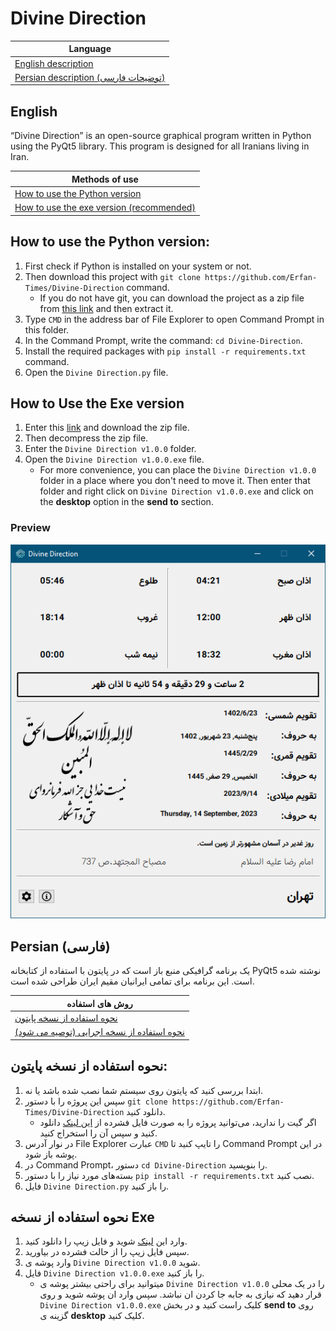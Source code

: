 # **Divine Direction**

| Language                     |
| ---------------------------- |
| [English description](#english) |
| [Persian description (توضیحات فارسی)](#persian-فارسی) |




## English
“Divine Direction” is an open-source graphical program written in Python using the PyQt5 library. This program is designed for all Iranians living in Iran.

| Methods of use |
| ---------------------------- |
| [How to use the Python version](#how-to-use-the-python-version) |
| [How to use the exe version (recommended)](#how-to-use-the-exe-version) |

## How to use the Python version:
1. First check if Python is installed on your system or not.
2. Then download this project with `git clone https://github.com/Erfan-Times/Divine-Direction` command.
    * If you do not have git, you can download the project as a zip file from [this link](https://github.com/Erfan-Times/Divine-Direction/releases/tag/v1.0.0) and then extract it.
3. Type `CMD` in the address bar of File Explorer to open Command Prompt in this folder.
4. In the Command Prompt, write the command: `cd Divine-Direction`.
5. Install the required packages with `pip install -r requirements.txt` command.
6. Open the `Divine Direction.py` file.


## How to Use the Exe version
1. Enter this [link](https://drive.google.com/file/d/1a1Cl5i-Vw4yDNnjr32gLrqxJhd3y9dqF) and download the zip file.
2. Then decompress the zip file.
3. Enter the `Divine Direction v1.0.0` folder.
4. Open the `Divine Direction v1.0.0.exe` file.
    * For more convenience, you can place the `Divine Direction v1.0.0` folder in a place where you don't need to move it.
        Then enter that folder and right click on `Divine Direction v1.0.0.exe` and click on the **desktop** option in the **send to** section.


### Preview
![Program preview](Preview/1.png)

## Persian (فارسی)
یک برنامه گرافیکی منبع باز است که در پایتون با استفاده از کتابخانه PyQt5 نوشته شده است. این برنامه برای تمامی ایرانیان مقیم ایران طراحی شده است.

| روش های استفاده |
| ---------------------------- |
| [نحوه استفاده از نسخه پایتون](#نحوه-استفاده-از-نسخه-پایتون) |
| [نحوه استفاده از نسخه اجرایی (توصیه می شود)](#نحوه-استفاده-از-نسخه-exe) |

## نحوه استفاده از نسخه پایتون:
1. ابتدا بررسی کنید که پایتون روی سیستم شما نصب شده باشد یا نه.
2. سپس این پروژه را با دستور `git clone https://github.com/Erfan-Times/Divine-Direction` دانلود کنید.
    * اگر گیت را ندارید، می‌توانید پروژه را به صورت فایل فشرده از [این لینک](https://github.com/Erfan-Times/Divine-Direction/releases/tag/v1.0.0) دانلود کنید و سپس آن را استخراج کنید.
3. در نوار آدرس File Explorer عبارت `CMD` را تایپ کنید تا Command Prompt در این پوشه باز شود.
4. در Command Prompt، دستور `cd Divine-Direction` را بنویسید.
5. بسته‌های مورد نیاز را با دستور `pip install -r requirements.txt` نصب کنید.
6. فایل `Divine Direction.py` را باز کنید.


## نحوه استفاده از نسخه Exe
1. وارد این [لینک](https://drive.google.com/file/d/1a1Cl5i-Vw4yDNnjr32gLrqxJhd3y9dqF) شوید و فایل زیپ را دانلود کنید.
2. سپس فایل زیپ را از حالت فشرده در بیاورید.
3. وارد پوشه ی `Divine Direction v1.0.0` شوید.
4. فایل `Divine Direction v1.0.0.exe` را باز کنید.
    * میتوانید برای راحتی بیشتر پوشه ی `Divine Direction v1.0.0` را در یک محلی قرار دهید که نیازی به جابه جا کردن ان نباشد.
       سپس وارد ان پوشه شوید و روی `Divine Direction v1.0.0.exe` کلیک راست کنید و در بخش **send to** روی گزینه ی **desktop** کلیک کنید.
